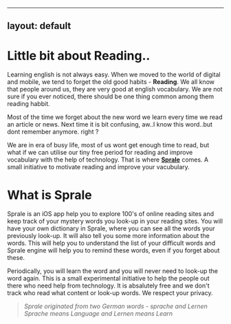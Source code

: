 
---
layout: default
---

# Little bit about Reading..

Learning english is not always easy. When we moved to the world of digital and mobile, we tend to forget the old good habits - **Reading**. We all know that people around us, they are very good at english vocabulary. We are not sure if you ever noticed, there should be one thing common among them reading habbit.

Most of the time we forget about the new word we learn every time we read an article or news. Next time it is bit confusing, aw..I know this word..but dont remember anymore. right ?

We are in era of busy life, most of us wont get enough time to read, but what if we can utilise our tiny free period for reading and improve vocabulary with the help of technology. That is where **[Sprale](apple.com)** comes. A small initiative to motivate reading and  improve your vacubulary.

# What is Sprale

Sprale is an iOS app help you to explore 100's of online reading sites and keep track of your mystery words you look-up in your reading sites. You will have your own dictionary in Sprale, where you can see all the words your previously look-up. It will also tell you some more information about the words. This will help you to understand the list of your difficult words and Sprale engine will help you to remind these words, even if you forget about these. 

Periodically, you will learn the word and you will never need to look-up the word again.
This is a small experimental initiative to help the people out there who need help from technology. It is absalutely free and we don't track who read what content or look-up words.
We respect your privacy.

> _Sprale originated from two German words - sprache and Lernen
Sprache means Language and Lernen means Learn_


